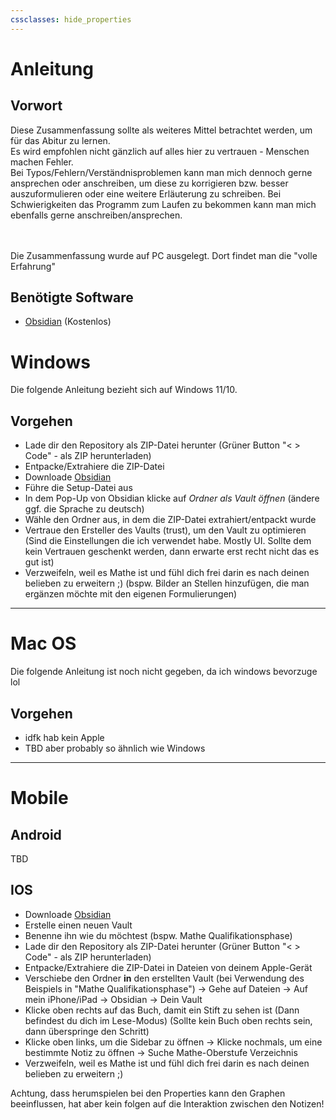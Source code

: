 ```yaml
---
cssclasses: hide_properties
---
```

# Anleitung

## Vorwort 

Diese Zusammenfassung sollte als weiteres Mittel betrachtet werden, um für das Abitur zu lernen. <br>
Es wird empfohlen nicht gänzlich auf alles hier zu vertrauen - Menschen machen Fehler. <br>
Bei Typos/Fehlern/Verständnisproblemen kann man mich dennoch gerne ansprechen oder anschreiben, um diese zu korrigieren bzw. besser auszuformulieren oder eine weitere Erläuterung zu schreiben.
Bei Schwierigkeiten das Programm zum Laufen zu bekommen kann man mich ebenfalls gerne anschreiben/ansprechen.

<br>
<br>
Die Zusammenfassung wurde auf PC ausgelegt. Dort findet man die "volle Erfahrung"

## Benötigte Software

- [Obsidian](https://obsidian.md/download) (Kostenlos)

# Windows

Die folgende Anleitung bezieht sich auf Windows 11/10.

## Vorgehen 

- Lade dir den Repository als ZIP-Datei herunter (Grüner Button "< > Code" - als ZIP herunterladen)
- Entpacke/Extrahiere die ZIP-Datei
- Downloade [Obsidian](https://obsidian.md/download) 
- Führe die Setup-Datei aus
- In dem Pop-Up von Obsidian klicke auf _Ordner als Vault öffnen_ (ändere ggf. die Sprache zu deutsch)
- Wähle den Ordner aus, in dem die ZIP-Datei extrahiert/entpackt wurde
- Vertraue den Ersteller des Vaults (trust), um den Vault zu optimieren 
	(Sind die Einstellungen die ich verwendet habe. Mostly UI. Sollte dem kein Vertrauen geschenkt werden, dann erwarte erst recht nicht das es gut ist)
- Verzweifeln, weil es Mathe ist und fühl dich frei darin es nach deinen belieben zu erweitern ;)
	(bspw. Bilder an Stellen hinzufügen, die man ergänzen möchte mit den eigenen Formulierungen)

---
# Mac OS

Die folgende Anleitung ist noch nicht gegeben, da ich windows bevorzuge lol

## Vorgehen

- idfk hab kein Apple 
- TBD aber probably so ähnlich wie Windows

---
# Mobile

## Android

TBD 

## IOS

- Downloade [Obsidian](https://obsidian.md/download) 
- Erstelle einen neuen Vault
- Benenne ihn wie du möchtest (bspw. Mathe Qualifikationsphase)
- Lade dir den Repository als ZIP-Datei herunter (Grüner Button "< > Code" - als ZIP herunterladen)
- Entpacke/Extrahiere die ZIP-Datei in Dateien von deinem Apple-Gerät
- Verschiebe den Ordner **in** den erstellten Vault (bei Verwendung des
	Beispiels in "Mathe Qualifikationsphase")
	→ Gehe auf Dateien → Auf mein iPhone/iPad → Obsidian → Dein Vault
- Klicke oben rechts auf das Buch, damit ein Stift zu sehen ist 
	  (Dann befindest du dich im Lese-Modus)
	  (Sollte kein Buch oben rechts sein, dann überspringe den Schritt)
- Klicke oben links, um die Sidebar zu öffnen 
	  → Klicke nochmals, um eine bestimmte Notiz zu öffnen 
	  → Suche Mathe-Oberstufe Verzeichnis
- Verzweifeln, weil es Mathe ist und fühl dich frei darin es nach deinen belieben zu erweitern ;)

Achtung, dass herumspielen bei den Properties kann den Graphen beeinflussen, hat aber kein folgen auf die Interaktion zwischen den Notizen!
